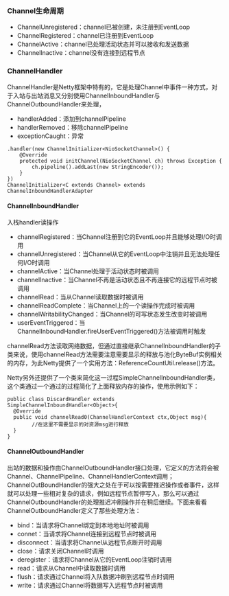 

### Channel生命周期

* ChannelUnregistered：channel已被创建，未注册到EventLoop
* ChannelRegistered：channel已注册到EventLoop
* ChannelActive：channel已处理活动状态并可以接收和发送数据
* Channellnactive：channel没有连接到远程节点



### ChannelHandler

ChannelHandler是Netty框架中特有的，它是处理Channel中事件一种方式，对于入站与出站消息又分别使用ChannelInboundHandler与ChannelOutboundHandler来处理，

* handlerAdded：添加到channelPipeline
* handlerRemoved：移除channelPipeline
* exceptionCaught：异常

```
.handler(new ChannelInitializer<NioSocketChannel>() {
    @Override
    protected void initChannel(NioSocketChannel ch) throws Exception {
        ch.pipeline().addLast(new StringEncoder());
    }
})
ChannelInitializer<C extends Channel> extends ChannelInboundHandlerAdapter
```

#### ChannelInboundHandler

入栈handler读操作

* channelRegistered：当Channel注册到它的EventLoop并且能够处理I/O时调用
* channelUnregistered：当Channel从它的EventLoop中注销并且无法处理任何I/O时调用
* channelActive：当Channel处理于活动状态时被调用
* channelInactive：当Channel不再是活动状态且不再连接它的远程节点时被调用
* channelRead：当从Channel读取数据时被调用
* channelReadComplete：当Channel上的一个读操作完成时被调用
* channelWritabilityChanged：当Channel的可写状态发生改变时被调用
* userEventTriggered：当ChannelInboundHandler.fireUserEventTriggered()方法被调用时触发

channelRead方法读取网络数据，但通过直接继承ChannelInboundHandler的子类来说，使用channelRead方法需要注意需要显示的释放与池化ByteBuf实例相关的内存，为此Netty提供了一个实用方法：ReferenceCountUtil.release()方法。

Netty另外还提供了一个类来简化这一过程SimpleChannelInboundHandler类，这个类通过一个通过的过程简化了上面释放内存的操作，使用示例如下：

```
public class DiscardHandler extends SimpleChannelInboundHandler<Object>{
  @Override
  public void channelRead0(ChannelHandlerContext ctx,Object msg){
		//在这里不需要显示的对资源msg进行释放
  }
}
```



#### ChannelOutboundHandler

出站的数据和操作由ChannelOutboundHandler接口处理，它定义的方法将会被Channel、ChannelPipeline、ChannelHandlerContext调用；ChannelOutBoundHandler的强大之处在于可以按需要推迟操作或者事件，这样就可以处理一些相对复杂的请求，例如远程节点暂停写入，那么可以通过ChannelOutboundHandler的处理推迟冲刷操作并在稍后继续。下面来看看ChannelOutboundHandler定义了那些处理方法：

* bind：当请求将Channel绑定到本地地址时被调用
* connet：当请求将Channel连接到远程节点时被调用
* disconnect：当请求将Channel从远程节点断开时调用
* close：请求关闭Channel时调用
* deregister：请求将Channel从它的EventLoop注销时调用
* read：请求从Channel中读取数据时调用
* flush：请求通过Channel将入队数据冲刷到远程节点时调用
* write：请求通过Channel将数据写入远程节点时被调用

